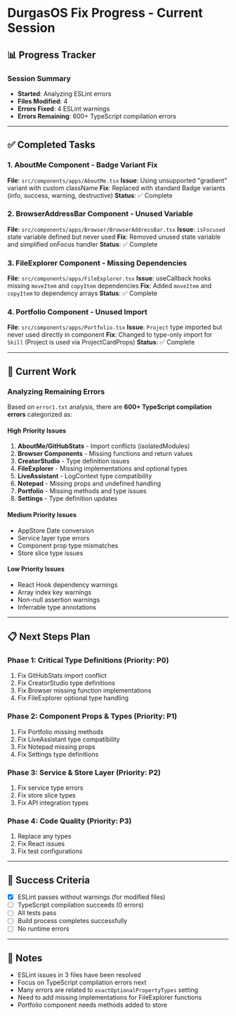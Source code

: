 # DurgasOS Fix Progress - Current Session

## 📊 Progress Tracker

### Session Summary
- **Started**: Analyzing ESLint errors
- **Files Modified**: 4
- **Errors Fixed**: 4 ESLint warnings
- **Errors Remaining**: 600+ TypeScript compilation errors

---

## ✅ Completed Tasks

### 1. AboutMe Component - Badge Variant Fix
**File**: `src/components/apps/AboutMe.tsx`
**Issue**: Using unsupported "gradient" variant with custom className
**Fix**: Replaced with standard Badge variants (info, success, warning, destructive)
**Status**: ✅ Complete

### 2. BrowserAddressBar Component - Unused Variable
**File**: `src/components/apps/Browser/BrowserAddressBar.tsx`
**Issue**: `isFocused` state variable defined but never used
**Fix**: Removed unused state variable and simplified onFocus handler
**Status**: ✅ Complete

### 3. FileExplorer Component - Missing Dependencies
**File**: `src/components/apps/FileExplorer.tsx`
**Issue**: useCallback hooks missing `moveItem` and `copyItem` dependencies
**Fix**: Added `moveItem` and `copyItem` to dependency arrays
**Status**: ✅ Complete

### 4. Portfolio Component - Unused Import
**File**: `src/components/apps/Portfolio.tsx`
**Issue**: `Project` type imported but never used directly in component
**Fix**: Changed to type-only import for `Skill` (Project is used via ProjectCardProps)
**Status**: ✅ Complete

---

## 🔄 Current Work

### Analyzing Remaining Errors

Based on `error1.txt` analysis, there are **600+ TypeScript compilation errors** categorized as:

#### High Priority Issues
1. **AboutMe/GitHubStats** - Import conflicts (isolatedModules)
2. **Browser Components** - Missing functions and return values
3. **CreatorStudio** - Type definition issues
4. **FileExplorer** - Missing implementations and optional types
5. **LiveAssistant** - LogContext type compatibility
6. **Notepad** - Missing props and undefined handling
7. **Portfolio** - Missing methods and type issues
8. **Settings** - Type definition updates

#### Medium Priority Issues
- AppStore Date conversion
- Service layer type errors
- Component prop type mismatches
- Store slice type issues

#### Low Priority Issues
- React Hook dependency warnings
- Array index key warnings
- Non-null assertion warnings
- Inferrable type annotations

---

## 📋 Next Steps Plan

### Phase 1: Critical Type Definitions (Priority: P0)
1. Fix GitHubStats import conflict
2. Fix CreatorStudio type definitions
3. Fix Browser missing function implementations
4. Fix FileExplorer optional type handling

### Phase 2: Component Props & Types (Priority: P1)
1. Fix Portfolio missing methods
2. Fix LiveAssistant type compatibility
3. Fix Notepad missing props
4. Fix Settings type definitions

### Phase 3: Service & Store Layer (Priority: P2)
1. Fix service type errors
2. Fix store slice types
3. Fix API integration types

### Phase 4: Code Quality (Priority: P3)
1. Replace any types
2. Fix React issues
3. Fix test configurations

---

## 🎯 Success Criteria

- [x] ESLint passes without warnings (for modified files)
- [ ] TypeScript compilation succeeds (0 errors)
- [ ] All tests pass
- [ ] Build process completes successfully
- [ ] No runtime errors

---

## 📝 Notes

- ESLint issues in 3 files have been resolved
- Focus on TypeScript compilation errors next
- Many errors are related to `exactOptionalPropertyTypes` setting
- Need to add missing implementations for FileExplorer functions
- Portfolio component needs methods added to store

